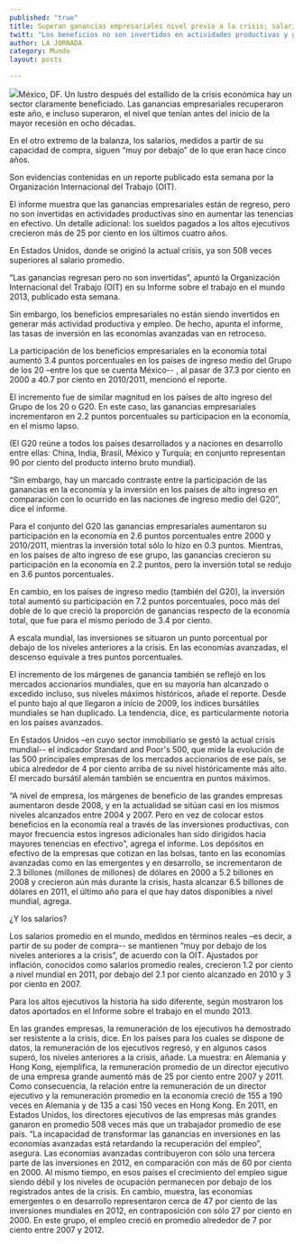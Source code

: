 ```yaml
---
published: "true"
title: Superan ganancias empresariales nivel previo a la crisis; salarios siguen rezagados
twitt: "Los beneficios no son invertidos en actividades productivas y generación de empleo, dice un informe de la OIT; en Estados Unidos el sueldo de un ejecutivo es 508 veces superior al promedio de un trabajador en ese país."
author: LA JORNADA
category: Mundo
layout: posts

---
```


![](http://i.imgur.com/sut014fm.jpg)México, DF. Un lustro después del estallido de la crisis económica hay un sector claramente beneficiado. Las ganancias empresariales recuperaron este año, e incluso superaron, el nivel que tenían antes del inicio de la mayor recesión en ocho décadas.

En el otro extremo de la balanza, los salarios, medidos a partir de su capacidad de compra, siguen “muy por debajo” de lo que eran hace cinco años.

Son evidencias contenidas en un reporte publicado esta semana por la Organización Internacional del Trabajo (OIT).

El informe muestra que las ganancias empresariales están de regreso, pero no son invertidas en actividades productivas sino en aumentar las tenencias en efectivo. Un detalle adicional: los sueldos pagados a los altos ejecutivos crecieron más de 25 por ciento en los últimos cuatro años.

En Estados Unidos, donde se originó la actual crisis, ya son 508 veces superiores al salario promedio.

“Las ganancias regresan pero no son invertidas”, apuntó la Organización Internacional del Trabajo (OIT) en su Informe sobre el trabajo en el mundo 2013, publicado esta semana.

Sin embargo, los beneficios empresariales no están siendo invertidos en generar más actividad productiva y empleo. De hecho, apunta el informe, las tasas de inversión en las economías avanzadas van en retroceso.

La participación de los beneficios empresariales en la economía total aumentó 3.4 puntos porcentuales en los países de ingreso medio del Grupo de los 20 –entre los que se cuenta México-- , al pasar de 37.3 por ciento en 2000 a 40.7 por ciento en 2010/2011, mencionó el reporte.

El incremento fue de similar magnitud en los países de alto ingreso del Grupo de los 20 o G20. En este caso, las ganancias empresariales incrementaron en 2.2 puntos porcentuales su participacion en la economía, en el mismo lapso.

(El G20 reúne a todos los países desarrollados y a naciones en desarrollo entre ellas: China, India, Brasil, México y Turquía; en conjunto representan 90 por ciento del producto interno bruto mundial).

“Sin embargo, hay un marcado contraste entre la participación de las ganancias en la economía y la inversión en los países de alto ingreso en comparación con lo ocurrido en las naciones de ingreso medio del G20”, dice el informe.

Para el conjunto del G20 las ganancias empresariales aumentaron su participación en la economía en 2.6 puntos porcentuales entre 2000 y 2010/2011, mientras la inversión total sólo lo hizo en 0.3 puntos. Mientras, en los países de alto ingreso de ese grupo, las ganancias crecieron su participación en la economía en 2.2 puntos, pero la inversión total se redujo en 3.6 puntos porcentuales.

En cambio, en los países de ingreso medio (también del G20), la inversión total aumentó su participación en 7.2 puntos porcentuales, poco más del doble de lo que creció la proporción de ganancias respecto de la economía total, que fue para el mismo periodo de 3.4 por ciento.

A escala mundial, las inversiones se situaron un punto porcentual por debajo de los niveles anteriores a la crisis. En las economías avanzadas, el descenso equivale a tres puntos porcentuales.

El incremento de los márgenes de ganancia también se reflejó en los mercados accionarios mundiales, que en su mayoría han alcanzado o excedido incluso, sus niveles máximos históricos, añade el reporte. Desde el punto bajo al que llegaron a inicio de 2009, los índices bursátiles mundiales se han duplicado. La tendencia, dice, es particularmente notoria en los países avanzados.

En Estados Unidos –en cuyo sector inmobiliario se gestó la actual crisis mundial-- el indicador Standard and Poor's 500, que mide la evolución de las 500 principales empresas de los mercados accionarios de ese país, se ubica alrededor de 4 por ciento arriba de su nivel históricamente más alto. El mercado bursátil alemán también se encuentra en puntos máximos.

“A nivel de empresa, los márgenes de beneficio de las grandes empresas aumentaron desde 2008, y en la actualidad se sitúan casi en los mismos niveles alcanzados entre 2004 y 2007. Pero en vez de colocar estos beneficios en la economía real a través de las inversiones productivas, con mayor frecuencia estos ingresos adicionales han sido dirigidos hacia mayores tenencias en efectivo”, agrega el informe.
Los depósitos en efectivo de la empresas que cotizan en las bolsas, tanto en las economías avanzadas como en las emergentes y en desarrollo, se incrementaron de 2.3 billones (millones de millones) de dólares en 2000 a 5.2 billones en 2008 y crecieron aún más durante la crisis, hasta alcanzar 6.5 billones de dólares en 2011, el último año para el que hay datos disponibles a nivel mundial, agrega.

¿Y los salarios?

Los salarios promedio en el mundo, medidos en términos reales –es decir, a partir de su poder de compra-- se mantienen “muy por debajo de los niveles anteriores a la crisis”, de acuerdo con la OIT. Ajustados por inflación, conocidos como salarios promedio reales, crecieron 1.2 por ciento a nivel mundial en 2011, por debajo del 2.1 por ciento alcanzado en 2010 y 3 por ciento en 2007.

Para los altos ejecutivos la historia ha sido diferente, según mostraron los datos aportados en el Informe sobre el trabajo en el mundo 2013.

En las grandes empresas, la remuneración de los ejecutivos ha demostrado ser resistente a la crisis, dice. En los países para los cuales se dispone de datos, la remuneración de los ejecutivos regresó, y en algunos casos superó, los niveles anteriores a la crisis, añade.
La muestra: en Alemania y Hong Kong, ejemplifica, la remuneración promedio de un director ejecutivo de una empresa grande aumentó más de 25 por ciento entre 2007 y 2011. Como consecuencia, la relación entre la remuneración de un director ejecutivo y la remuneración promedio en la economía creció de 155 a 190 veces en Alemania y de 135 a casi 150 veces en Hong Kong. En 2011, en Estados Unidos, los directores ejecutivos de las empresas más grandes ganaron en promedio 508 veces más que un trabajador promedio de ese país.
“La incapacidad de transformar las ganancias en inversiones en las economías avanzadas está retardando la recuperación del empleo”, asegura. Las economías avanzadas contribuyeron con sólo una tercera parte de las inversiones en 2012, en comparación con más de 60 por ciento en 2000. Al mismo tiempo, en esos países el crecimiento del empleo sigue siendo débil y los niveles de ocupación permanecen por debajo de los registrados antes de la crisis.
En cambio, muestra, las economías emergentes o en desarrollo representaron cerca de 47 por ciento de las inversiones mundiales en 2012, en contraposición con sólo 27 por ciento en 2000. En este grupo, el empleo creció en promedio alrededor de 7 por ciento entre 2007 y 2012.
